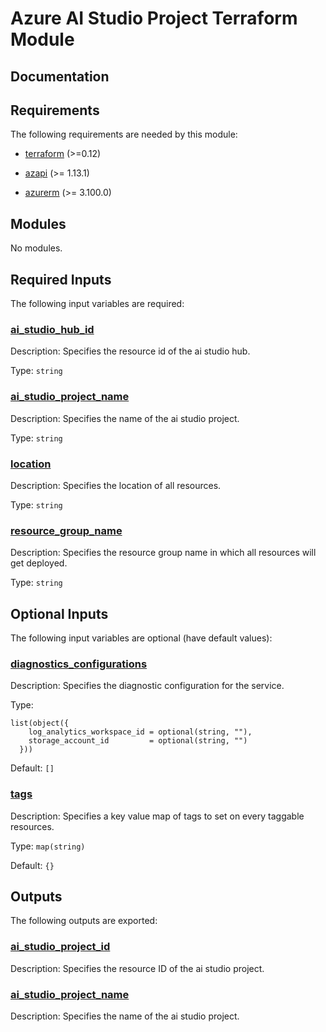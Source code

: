 <!-- BEGIN_TF_DOCS -->
# Azure AI Studio Project Terraform Module

## Documentation
<!-- markdownlint-disable MD033 -->

## Requirements

The following requirements are needed by this module:

- <a name="requirement_terraform"></a> [terraform](#requirement\_terraform) (>=0.12)

- <a name="requirement_azapi"></a> [azapi](#requirement\_azapi) (>= 1.13.1)

- <a name="requirement_azurerm"></a> [azurerm](#requirement\_azurerm) (>= 3.100.0)

## Modules

No modules.

<!-- markdownlint-disable MD013 -->
<!-- markdownlint-disable MD034 -->
## Required Inputs

The following input variables are required:

### <a name="input_ai_studio_hub_id"></a> [ai\_studio\_hub\_id](#input\_ai\_studio\_hub\_id)

Description: Specifies the resource id of the ai studio hub.

Type: `string`

### <a name="input_ai_studio_project_name"></a> [ai\_studio\_project\_name](#input\_ai\_studio\_project\_name)

Description: Specifies the name of the ai studio project.

Type: `string`

### <a name="input_location"></a> [location](#input\_location)

Description: Specifies the location of all resources.

Type: `string`

### <a name="input_resource_group_name"></a> [resource\_group\_name](#input\_resource\_group\_name)

Description: Specifies the resource group name in which all resources will get deployed.

Type: `string`

## Optional Inputs

The following input variables are optional (have default values):

### <a name="input_diagnostics_configurations"></a> [diagnostics\_configurations](#input\_diagnostics\_configurations)

Description: Specifies the diagnostic configuration for the service.

Type:

```hcl
list(object({
    log_analytics_workspace_id = optional(string, ""),
    storage_account_id         = optional(string, "")
  }))
```

Default: `[]`

### <a name="input_tags"></a> [tags](#input\_tags)

Description: Specifies a key value map of tags to set on every taggable resources.

Type: `map(string)`

Default: `{}`

## Outputs

The following outputs are exported:

### <a name="output_ai_studio_project_id"></a> [ai\_studio\_project\_id](#output\_ai\_studio\_project\_id)

Description: Specifies the resource ID of the ai studio project.

### <a name="output_ai_studio_project_name"></a> [ai\_studio\_project\_name](#output\_ai\_studio\_project\_name)

Description: Specifies the name of the ai studio project.

<!-- markdownlint-enable -->

<!-- END_TF_DOCS -->